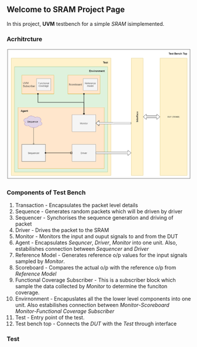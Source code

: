 ## Welcome to SRAM Project Page

In this project, **UVM** testbench for a simple *SRAM* isimplemented.

### Acrhitrcture
![image](image\SRAM_UVM_TB_2.png)

### Components of Test Bench
1. Transaction - Encapsulates the packet level details
2. Sequence - Generates random packets which will be driven by driver
3. Sequencer - Synchorises the sequence generation and driving of packet 
4. Driver - Drives the packet to the SRAM
5. Monitor - Monitors the input and ouput signals to and from the DUT 
6. Agent - Encapsulates _Sequncer_, _Driver_, _Monitor_ into one unit. Also, estabilishes connection between _Sequencer_ and _Driver_
7. Reference Model - Generates reference o/p values for the input signals sampled by _Monitor_.
6. Scoreboard - Compares the actual o/p with the reference o/p from _Reference Model_
5. Functional Coverage Subscriber - This is a subscriber block which sample the data collected by _Monitor_ to determine the funciton coverage.
7. Envirnonment - Encapuslates all the the lower level components into one unit. Also estabilishes connection between _Monitor_-_Scoreboard_  _Monitor_-_Functional Coverage Subscriber_
8. Test - Entry point of the test.
9. Test bench top - Connects the _DUT_ with the _Test_ through interface

### Test
